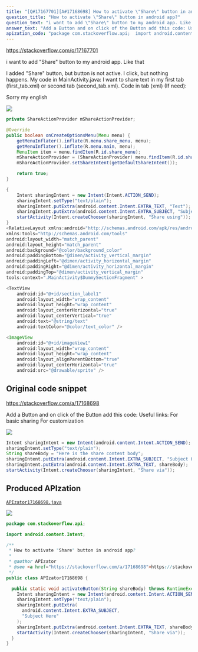 ```yaml
---
title: "[Q#17167701][A#17168698] How to activate \"Share\" button in android app?"
question_title: "How to activate \"Share\" button in android app?"
question_text: "i want to add \"Share\" button to my android app. Like that  I added \"Share\" button, but button is not active. I click, but nothing happens. My code in MainActivity.java: I want to share text in my first tab (first_tab.xml) or second tab (second_tab.xml). Code in tab (xml) (If need):  Sorry my english"
answer_text: "Add a Button and on click of the Button add this code: Useful links: For basic sharing For customization"
apization_code: "package com.stackoverflow.api;  import android.content.Intent;  /**  * How to activate \"Share\" button in android app?  *  * @author APIzator  * @see <a href=\"https://stackoverflow.com/a/17168698\">https://stackoverflow.com/a/17168698</a>  */ public class APIzator17168698 {    public static void activateButton(String shareBody) throws RuntimeException {     Intent sharingIntent = new Intent(android.content.Intent.ACTION_SEND);     sharingIntent.setType(\"text/plain\");     sharingIntent.putExtra(       android.content.Intent.EXTRA_SUBJECT,       \"Subject Here\"     );     sharingIntent.putExtra(android.content.Intent.EXTRA_TEXT, shareBody);     startActivity(Intent.createChooser(sharingIntent, \"Share via\"));   } }"
---
```


https://stackoverflow.com/q/17167701

i want to add &quot;Share&quot; button to my android app.
Like that

I added &quot;Share&quot; button, but button is not active. I click, but nothing happens.
My code in MainActivity.java:
I want to share text in my first tab (first_tab.xml) or second tab (second_tab.xml).
Code in tab (xml) (If need):

Sorry my english


<div class="code-logo"><img src="/stackoverflow.png" /></div>

```java
private ShareActionProvider mShareActionProvider;

@Override
public boolean onCreateOptionsMenu(Menu menu) {
    getMenuInflater().inflate(R.menu.share_menu, menu);
    getMenuInflater().inflate(R.menu.main, menu);
    MenuItem item = menu.findItem(R.id.share_menu);
    mShareActionProvider = (ShareActionProvider) menu.findItem(R.id.share_menu).getActionProvider();
    mShareActionProvider.setShareIntent(getDefaultShareIntent());

    return true;
}

{
    Intent sharingIntent = new Intent(Intent.ACTION_SEND);
    sharingIntent.setType("text/plain");
    sharingIntent.putExtra(android.content.Intent.EXTRA_TEXT, "Text");
    sharingIntent.putExtra(android.content.Intent.EXTRA_SUBJECT, "Subject");
    startActivity(Intent.createChooser(sharingIntent, "Share using"));
}
<RelativeLayout xmlns:android="http://schemas.android.com/apk/res/android"
xmlns:tools="http://schemas.android.com/tools"
android:layout_width="match_parent"
android:layout_height="match_parent"
android:background="@color/background_color"
android:paddingBottom="@dimen/activity_vertical_margin"
android:paddingLeft="@dimen/activity_horizontal_margin"
android:paddingRight="@dimen/activity_horizontal_margin"
android:paddingTop="@dimen/activity_vertical_margin"
tools:context=".MainActivity$DummySectionFragment" >

<TextView
    android:id="@+id/section_label1"
    android:layout_width="wrap_content"
    android:layout_height="wrap_content"
    android:layout_centerHorizontal="true"
    android:layout_centerVertical="true"
    android:text="@string/text"
    android:textColor="@color/text_color" />

<ImageView
    android:id="@+id/imageView1"
    android:layout_width="wrap_content"
    android:layout_height="wrap_content"
    android:layout_alignParentBottom="true"
    android:layout_centerHorizontal="true"
    android:src="@drawable/sprite" />
```


## Original code snippet

https://stackoverflow.com/a/17168698

Add a Button and on click of the Button add this code:
Useful links:
For basic sharing
For customization

<div class="code-logo"><img src="/stackoverflow.png" /></div>

```java
Intent sharingIntent = new Intent(android.content.Intent.ACTION_SEND); 
sharingIntent.setType("text/plain");
String shareBody = "Here is the share content body";
sharingIntent.putExtra(android.content.Intent.EXTRA_SUBJECT, "Subject Here");
sharingIntent.putExtra(android.content.Intent.EXTRA_TEXT, shareBody);
startActivity(Intent.createChooser(sharingIntent, "Share via"));
```

## Produced APIzation

[`APIzator17168698.java`](https://github.com/pasqualesalza/apization-temp-data/raw/master/search/APIzator17168698.java)

<div class="code-logo"><img src="/apizator.png" /></div>

```java
package com.stackoverflow.api;

import android.content.Intent;

/**
 * How to activate "Share" button in android app?
 *
 * @author APIzator
 * @see <a href="https://stackoverflow.com/a/17168698">https://stackoverflow.com/a/17168698</a>
 */
public class APIzator17168698 {

  public static void activateButton(String shareBody) throws RuntimeException {
    Intent sharingIntent = new Intent(android.content.Intent.ACTION_SEND);
    sharingIntent.setType("text/plain");
    sharingIntent.putExtra(
      android.content.Intent.EXTRA_SUBJECT,
      "Subject Here"
    );
    sharingIntent.putExtra(android.content.Intent.EXTRA_TEXT, shareBody);
    startActivity(Intent.createChooser(sharingIntent, "Share via"));
  }
}

```